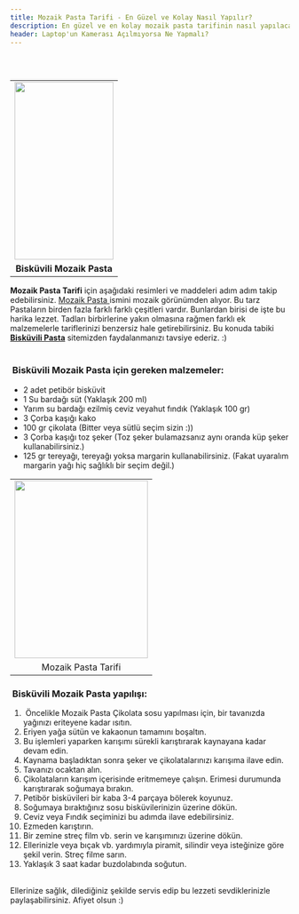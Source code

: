 ```yaml
---
title: Mozaik Pasta Tarifi - En Güzel ve Kolay Nasıl Yapılır?
description: En güzel ve en kolay mozaik pasta tarifinin nasıl yapılacağını merak ediyorsanız, lütfen buyrun.
header: Laptop'un Kamerası Açılmıyorsa Ne Yapmalı?
---
```

<b>&nbsp;<table cellpadding="0" cellspacing="0" class="tr-caption-container" style="float: right; margin-left: 1em; text-align: right;"><tbody>
<tr><td style="text-align: center;"><a href="http://1.bp.blogspot.com/-RPEUFHvGP5k/Vn-8qtMutMI/AAAAAAAAAHQ/esk6I69aHBw/s1600/mozaikpasta-1.png" imageanchor="1" style="clear: right; margin-bottom: 1em; margin-left: auto; margin-right: auto;"><img border="0" height="320" src="http://1.bp.blogspot.com/-RPEUFHvGP5k/Vn-8qtMutMI/AAAAAAAAAHQ/esk6I69aHBw/s320/mozaikpasta-1.png" width="178" /></a></td></tr>
<tr><td class="tr-caption" style="text-align: center;"><b>Bisküvili Mozaik Pasta</b></td></tr>
</tbody></table>
</b><br />
<b>Mozaik Pasta Tarifi</b> için aşağıdaki resimleri ve maddeleri adım adım takip edebilirsiniz. <u>Mozaik Pasta </u>ismini mozaik görünümden alıyor. Bu tarz Pastaların birden fazla farklı farklı çeşitleri vardır. Bunlardan birisi de işte bu harika lezzet. Tadları birbirlerine yakın olmasına rağmen farklı ek malzemelerle tariflerinizi benzersiz hale getirebilirsiniz. Bu konuda tabiki <b><a href="http://www.biskuvilipasta.com/">Bisküvili Pasta</a></b> sitemizden faydalanmanızı tavsiye ederiz. :)<br />
<br />
<h3>
<i class="fa fa-shopping-cart"></i> &nbsp;Bisküvili Mozaik Pasta için gereken malzemeler:</h3>
<ul>
<li>2 adet petibör bisküvit</li>
<li>1 Su bardağı süt (Yaklaşık 200 ml)</li>
<li>Yarım su bardağı ezilmiş ceviz veyahut fındık (Yaklaşık 100 gr)</li>
<li>3 Çorba kaşığı kako</li>
<li>100 gr çikolata (Bitter veya sütlü seçim sizin :))</li>
<li>3 Çorba kaşığı toz şeker (Toz şeker bulamazsanız aynı oranda küp şeker kullanabilirsiniz.)</li>
<li>125 gr tereyağı, tereyağı yoksa margarin kullanabilirsiniz. (Fakat uyaralım margarin yağı hiç sağlıklı bir seçim değil.)</li>
</ul>
<table align="center" cellpadding="0" cellspacing="0" class="tr-caption-container" style="margin-left: auto; margin-right: auto; text-align: center;"><tbody>
<tr><td style="text-align: center;"><a href="http://3.bp.blogspot.com/-cBvWccDh4v4/Vn-8pC4s-4I/AAAAAAAAAHE/BTMv-GE9ywU/s1600/mozaikpastatarifi.png" imageanchor="1" style="margin-left: auto; margin-right: auto;"><img border="0" height="320" src="http://3.bp.blogspot.com/-cBvWccDh4v4/Vn-8pC4s-4I/AAAAAAAAAHE/BTMv-GE9ywU/s320/mozaikpastatarifi.png" width="240" /></a></td></tr>
<tr><td class="tr-caption" style="text-align: center;">Mozaik Pasta Tarifi</td></tr>
</tbody></table>
<h3>
<i class="fa fa-cutlery"></i> &nbsp;Bisküvili Mozaik Pasta yapılışı:</h3>
<ol>
<li>&nbsp;Öncelikle Mozaik Pasta Çikolata sosu yapılması için, bir tavanızda yağınızı eriteyene kadar ısıtın.</li>
<li>Eriyen yağa sütün ve kakaonun tamamını boşaltın.</li>
<li>Bu işlemleri yaparken karışımı sürekli karıştırarak kaynayana kadar devam edin.</li>
<li>Kaynama başladıktan sonra şeker ve çikolatalarınızı karışıma ilave edin.</li>
<li>Tavanızı ocaktan alın.</li>
<li>Çikolataların karışım içerisinde eritmemeye çalışın. Erimesi durumunda karıştırarak soğumaya bırakın.</li>
<li>Petibör bisküvileri bir kaba 3-4 parçaya bölerek koyunuz.</li>
<li>Soğumaya bıraktığınız sosu bisküvilerinizin üzerine dökün.</li>
<li>Ceviz veya Fındık seçiminizi bu adımda ilave edebilirsiniz.</li>
<li>Ezmeden karıştırın.</li>
<li>Bir zemine streç film vb. serin ve karışımınızı üzerine dökün.&nbsp;</li>
<li>Ellerinizle veya bıçak vb. yardımıyla piramit, silindir veya isteğinize göre şekil verin. Streç filme sarın.</li>
<li>Yaklaşık 3 saat kadar buzdolabında soğutun.</li>
</ol>
<br />
Ellerinize sağlık, dilediğiniz şekilde servis edip bu lezzeti  sevdiklerinizle paylaşabilirsiniz. Afiyet olsun :) 
